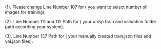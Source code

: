 (1). Please change Line Number 107 for ( you want to select number of images for training).

(2). Line Number 111 and 112 Path for ( your unzip train and validation folder path according your system).

(3). Line Number 137 Path for ( your manually created train.json files and val.json files).
